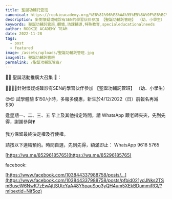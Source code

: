 ```yaml
---
title: 聖誕功輔託管班
canonical: https://rookieacademy.org/%E8%81%96%E8%AA%95%E5%8A%9F%E8%BC%94%E8%A8%97%E7%AE%A1%E7%8F%AD/
description: 針對懷疑或確診有SEN的學習伙伴參加 【聖誕功輔託管班】 （幼、小學生）
keywords: 聖誕功輔託管班,觀塘,功課輔導,特殊教育,specialeducationalneeds
author: ROOKIE ACADEMY TEAM
date: 2022-11-28
tags:
  - post
  - featured
image: /assets/uploads/聖誕功輔託管班.jpg
imageAlt: 聖誕功輔託管班
permalink: /聖誕功輔託管班/
---
```

🎅🏻 聖誕活動推廣大召集 🥳：

👶🏼👧🏼針對懷疑或確診有SEN的學習伙伴參加 【聖誕功輔託管班】 （幼、小學生）

😍😍 試學體驗 $150/小時，多報多優惠，新生於4/12/2022（日）前報名再減 $30

逢星期一、二、三、五 早上及其他指定時間，請 WhatsApp 跟老師夾夾，先到先得，謝謝參與❣️

我方保留最終決定權及行使權。

請按以下連結預約。時間自選，先到先得，額滿即止：
 WhatsApp 9618 5765 

[https://wa.me/85296185765](https://wa.me/85296185765)

facebook:

[https://www.facebook.com/103844337988758/posts/...](https://www.facebook.com/103844337988758/posts/pfbid021ydJNks2TSmBuseW6NwK7zEwAjttSUtcYaA48Y5pauSoo3yQH4um5XEkBDummiRGl/?mibextid=Nif5oz)